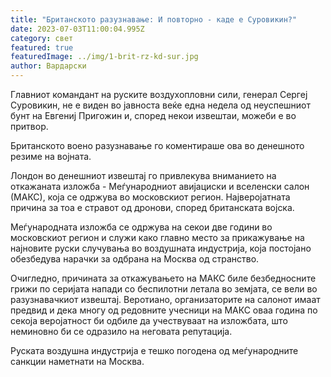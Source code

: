 ```yaml
---
title: "Британското разузнавање: И повторно - каде е Суровикин?"
date: 2023-07-03T11:00:04.995Z
category: свет
featured: true
featuredImage: ../img/1-brit-rz-kd-sur.jpg
author: Вардарски
---
```

Главниот командант на руските воздухопловни сили, генерал Сергеј Суровикин, не е виден во јавноста веќе една недела од неуспешниот бунт на Евгениј Пригожин и, според некои извештаи, можеби е во притвор.

Британското воено разузнавање го коментираше ова во денешното резиме на војната.

Лондон во денешниот извештај го привлекува вниманието на откажаната изложба - Меѓународниот авијациски и вселенски салон (МАКС), која се одржува во московскиот регион. Најверојатната причина за тоа е стравот од дронови, според британската војска.

Меѓународната изложба се одржува на секои две години во московскиот регион и служи како главно место за прикажување на најновите руски случувања во воздушната индустрија, која постојано обезбедува нарачки за одбрана на Москва од странство.

Очигледно, причината за откажувањето на МАКС биле безбедносните грижи по серијата напади со беспилотни летала во земјата, се вели во разузнавачкиот извештај. Веротиано, организаторите на салонот имаат предвид и дека многу од редовните учесници на МАКС оваа година по секоја веројатност би одбиле да учествуваат на изложбата, што неминовно би се одразило на неговата репутација.

Руската воздушна индустрија е тешко погодена од меѓународните санкции наметнати на Москва.